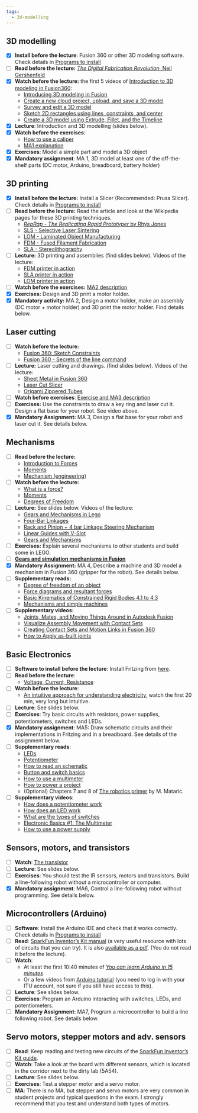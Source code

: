```yaml
---
tags:
  - 3d-modelling
---
```


## 3D modelling
- [x] **Install before the lecture**: Fusion 360 or other 3D modeling software. Check details in [Programs to install](https://learnit.itu.dk/mod/page/view.php?id=227185)
- [ ] **Read before the lecture:** [_The Digital Fabrication Revolution_, Neil Gershenfeld](https://learnit.itu.dk/pluginfile.php/421470/mod_resource/content/0/gershenfeld2012the_digital_fabrication_revolution.pdf)
- [x] **Watch before the lecture:** the first 5 videos of [Introduction to 3D modeling in Fusion360](https://help.autodesk.com/view/fusion360/ENU/courses/AP-C-INTRO-3D-MODELING):
    - [Introducing 3D modeling in Fusion](https://www.autodesk.com/learn/ondemand/curated/introduction-to-3d-modeling/1hbU42kGRsaybfeB8254pa)
    - [Create a new cloud project, upload, and save a 3D model](https://www.autodesk.com/learn/ondemand/curated/introduction-to-3d-modeling/7kbL0TSFzx5Xaj8zKwVV42)
    - [Survey and edit a 3D model](https://www.autodesk.com/learn/ondemand/curated/introduction-to-3d-modeling/1ZlJcUf6WttuI3yBoeLhkb)
    - [Sketch 2D rectangles using lines, constraints, and center](https://www.autodesk.com/learn/ondemand/curated/introduction-to-3d-modeling/7mScRekNoA8Lsoh3hnRIUT)
    - [Create a 3D model using Extrude, Fillet, and the Timeline](https://www.autodesk.com/learn/ondemand/curated/introduction-to-3d-modeling/5UMTU7nPv3sXb04seUegO6)
- [x] **Lecture**: Introduction and 3D modelling (slides below).
- [x] **Watch before the exercises**:
    - [How to use a caliper](https://media.itu.dk/media/Lecture%201%3A%20How%20to%20use%20a%20caliper/0_stk0k6mz)
    - [MA1 explanation](https://media.itu.dk/media/Lecture%201%3A%20MA1/0_g131u6q5)
- [x] **Exercises**: Model a simple part and model a 3D object
- [x] **Mandatory assignment**: MA 1, 3D model at least one of the off-the-shelf parts (DC motor, Arduino, breadboard, battery holder)
## 3D printing
 - [x] **Install before the lecture:** Install a Slicer (Recommended: Prusa Slicer). Check details in [Programs to install](https://learnit.itu.dk/mod/page/view.php?id=227185)
- [ ] **Read before the lecture:** Read the article and look at the Wikipedia pages for these 3D printing techniques.
    - [_RepRap - The Replicating Rapid Prototyper_ by Rhys Jones](https://learnit.itu.dk/pluginfile.php/421481/mod_resource/content/0/jones2011reprap.pdf)
    - [SLS - Selective Laser Sintering](https://en.wikipedia.org/wiki/Selective_laser_sintering)
    - [LOM - Laminated Object Manufacturing](https://en.wikipedia.org/wiki/Laminated_object_manufacturing)
    - [FDM - Fused Filament Fabrication](https://en.wikipedia.org/wiki/Fused_filament_fabrication)
    - [SLA - Stereolithography](https://en.wikipedia.org/wiki/Stereolithography)
- [ ] **Lecture:** 3D printing and assemblies (find slides below). Videos of the lecture:
    - [FDM printer in action](https://www.youtube.com/watch?v=BguwZ5DvNmo)
    - [SLA printer in action](https://www.youtube.com/watch?v=8tn5zA5bNSE)
    - [LOM printer in action](https://www.youtube.com/watch?v=-u_dyNfh1iA&list=PLe-4ETa97OcgplLd7XelyWAgPYsqd87_G)
 - [ ] **Watch before the exercises:** [MA2 description](https://media.itu.dk/media/t/0_9gr4evym)
 - [x] **Exercises:** Design and 3D print a motor holder.
 - [x] **Mandatory activity:** MA 2, Design a motor holder, make an assembly (DC motor + motor holder) and 3D print the motor holder. Find details below.
## Laser cutting
 - [ ] **Watch before the lecture:**
    - [Fusion 360: Sketch Constraints](https://youtu.be/J_2If5zVp84)
    - [Fusion 360 - Secrets of the line command](https://youtu.be/-rm_vtKcpnA)
- [ ] **Lecture:** Laser cutting and drawings. (find slides below). Videos of the lecture:
    - [Sheet Metal in Fusion 360](https://www.youtube.com/watch?v=nEjFMYNGY4g)
    - [Laser Cut Slicer](https://www.youtube.com/watch?v=73GTmy5oBEQ)
    - [Origami Zippered Tubes](https://www.youtube.com/watch?v=UA__bXPRdhw)
- [ ] **Watch before exercises**: [Exercise and MA3 description](https://media.itu.dk/media/t/0_jimmlcph)
- [ ] **Exercises:** Use the constraints to draw a key ring and laser cut it. Design a flat base for your robot. See video above.
- [x] **Mandatory Assignment:** MA 3, Design a flat base for your robot and laser cut it. See details below.
## Mechanisms
- [ ] **Read before the lecture:**
    - [Introduction to Forces](https://www.bbc.co.uk/bitesize/topics/z4brd2p/articles/zs3896f#zb92qfr)
    - [Moments](https://www.bbc.co.uk/bitesize/articles/z96g3j6#zmbqwnb)
    - [Mechanism (engineering)](https://en.wikipedia.org/wiki/Mechanism_\(engineering\))
- [ ] **Watch before the lecture:**
    - [What is a force?](https://www.youtube.com/watch?v=B6mi1-YoRT4&t)
    - [Moments](https://www.youtube.com/watch?v=22VGQM1jCn8)
    - [Degrees of Freedom](https://www.youtube.com/watch?v=lpb4G0aM8a4&t=239s)
- [ ] **Lecture:** See slides below. Videos of the lecture:
    - [Gears and Mechanisms in Lego](https://www.youtube.com/watch?v=1-gO6TOx6xQ)
    - [Four-Bar Linkages](https://www.youtube.com/watch?v=AyII9xaAQ7M)
    - [Rack and Pinion + 4 bar Linkage Steering Mechanism](https://www.youtube.com/watch?v=BZIkTLrnLKw)
    - [Linear Guides with V-Slot](https://www.youtube.com/watch?v=584Z47gTBRY)
    - [Gears and Mechanisms](https://www.youtube.com/watch?v=XIlm81gP3sM)
- [ ] **Exercises:** Explain several mechanisms to other students and build some in LEGO.
- [ ] **[Gears and simulation mechanisms in Fusion](https://media.itu.dk/media/t/0_forjqqtk)**
- [x] **Mandatory Assignment:** MA 4, Describe a machine and 3D model a mechanism in Fusion 360 (gripper for the robot). See details below.
- [ ] **Supplementary reads:**
    - [Degree of freedom of an object](https://engineeringstatics.org/Chapter_05-degree-of-freedom.html)
    - [Force diagrams and resultant forces](https://www.bbc.co.uk/bitesize/topics/z4brd2p/articles/zhnfp4j#zvnwwnb)
    - [Basic Kinematics of Constrained Rigid Bodies 4.1 to 4.3](https://www.cs.cmu.edu/~rapidproto/mechanisms/chpt4.html)
    - [Mechanisms and simple machines](https://www.cs.cmu.edu/~rapidproto/mechanisms/chpt2.html)
- [ ] **Supplementary videos:**
    - [Joints, Mates, and Moving Things Around in Autodesk Fusion](https://www.youtube.com/watch?v=_Njtx-y6s0I)
    - [Visualize Assembly Movement with Contact Sets](https://www.youtube.com/watch?v=1VE64VQLAgQ)
    - [Creating Contact Sets and Motion Links in Fusion 360](https://www.youtube.com/watch?v=1VE64VQLAgQ)
    - [How to Apply as-built joints](https://www.youtube.com/watch?v=Qgdaw3XQyCw)
## Basic Electronics
- [ ] **Software to install before the lecture**: Install Fritzing from [here](https://learnit.itu.dk/mod/folder/view.php?id=227186).
- [ ] **Read before the lecture**:
    - [Voltage, Current, Resistance](https://learn.sparkfun.com/tutorials/voltage-current-resistance-and-ohms-law/electricity-basics)
- [ ] **Watch before the lecture**:
    - [An intuitive approach for understanding electricity](https://www.youtube.com/watch?v=X_crwFuPht4), watch the first 20 min, very long but intuitive.
- [ ] **Lecture**: See slides below.
- [ ] **Exercises**: Try basic circuits with resistors, power supplies, potentiometers, switches and LEDs.
- [x] **Mandatory assignment**: MA5: Draw schematic circuits and their implementations in Fritzing and in a breadboard. See details of the assignment below.
- [ ] **Supplementary reads**:
    - [LEDs](https://learn.sparkfun.com/tutorials/light-emitting-diodes-leds)
    - [Potentiometer](https://en.wikipedia.org/wiki/Potentiometer)
    - [How to read an schematic](https://learn.sparkfun.com/tutorials/how-to-read-a-schematic)
    - [Button and switch basics](https://learn.sparkfun.com/tutorials/button-and-switch-basics)
    - [How to use a multimeter](https://learn.sparkfun.com/tutorials/how-to-use-a-multimeter)
    - [How to power a project](https://learn.sparkfun.com/tutorials/how-to-power-a-project)
    - (Optional) Chapters 7 and 8 of [The robotics primer](https://pages.ucsd.edu/~ehutchins/cogs8/mataric-primer.pdf) by M. Mataric.
- [ ] **Supplementary videos**:
    - [How does a potentiometer work](https://www.youtube.com/watch?v=Xb-MZMoUtcQ)
    - [How does an LED work](https://www.youtube.com/watch?v=O8M2z2hIbag)
    - [What are the types of switches](https://www.youtube.com/watch?v=GlHMOK1AnsQ)
    - [Electronic Basics #1: The Multimeter](https://www.youtube.com/watch?v=CBah3vz5b-U)
    - [How to use a power supply](https://www.youtube.com/watch?v=uraPWaeAgYA)
## Sensors, motors, and transistors
- [ ] **Watch**: [The transistor](https://www.youtube.com/watch?v=jPFl_8_T8gk)
- [ ] **Lecture**: See slides below.
- [ ] **Exercises**: You should test the IR sensors, motors and transistors. Build a line-following robot without a microcontroller or computer.
- [x] **Mandatory assignment**: MA6, Control a line-following robot without programming. See details below.
## Microcontrollers (Arduino)
- [ ] **Software**: Install the Arduino IDE and check that it works correctly. Check details in [Programs to install](https://learnit.itu.dk/mod/page/view.php?id=227185)
- [ ] **Read**: [SparkFun Inventor’s Kit manual](https://learn.sparkfun.com/tutorials/sparkfun-inventors-kit-experiment-guide---v40/introduction) (a very useful resource with lots of circuits that you can try). It is also [available as a pdf](https://learnit.itu.dk/pluginfile.php/421515/mod_resource/content/0/SparkFun_Inventors_Kit_Guide_V4.0a.pdf). (You do not read it before the lecture).
- [ ] **Watch**:
    - At least the first 10:40 minutes of [_You can learn Arduino in 15 minutes_](https://www.youtube.com/watch?v=nL34zDTPkcs)
    - Or a few videos from [Arduino tutorial](https://www.linkedin.com/learning/learning-arduino-foundations-2) (you need to log in with your ITU account, not sure if you still have access to this).
- [ ] **Lecture**: See slides below.
- [ ] **Exercises**: Program an Arduino interacting with switches, LEDs, and potentiometers.
- [ ] **Mandatory Assignment**: MA7, Program a microcontroller to build a line following robot. See details below.
## Servo motors, stepper motors and adv. sensors
- [ ] **Read**: Keep reading and testing new circuits of the [SparkFun Inventor’s Kit guide](https://learn.sparkfun.com/tutorials/sparkfun-inventors-kit-experiment-guide---v40?_ga=2.170363808.1480214772.1551264724-1692269136.1539876161).
- [ ] **Watch**: Take a look at the board with different sensors, which is located in the corridor next to the dirty lab (5A54).
- [ ] **Lecture**: See slides below.
- [ ] **Exercises**: Test a stepper motor and a servo motor.
- [ ] **MA**: There is no MA, but stepper and servo motors are very common in student projects and typical questions in the exam. I strongly recommend that you test and understand both types of motors.
